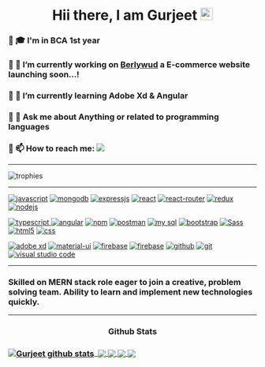 

<!--
**gurjeetsinghvirdee/gurjeetsinghvirdee** is a ✨ _special_ ✨ repository because its `README.md` (this file) appears on your GitHub profile.

Here are some ideas to get you started:

- 🔭 I’m currently working on ...
- 🌱 I’m currently learning ...
- 👯 I’m looking to collaborate on ...
- 🤔 I’m looking for help with ...
- 💬 Ask me about ...
- 📫 How to reach me: ...
- 😄 Pronouns: ...
- ⚡ Fun fact: ...
-->

  

  <h1 align="center">Hii there, I am Gurjeet <img src="https://raw.githubusercontent.com/MartinHeinz/MartinHeinz/master/wave.gif" width="25px"></h1>
  <h3>🔹 🎓 I'm in BCA 1st year</h3>
  <h3>🔹 🔭 I’m currently working on <a href="https://github.com/gurjeetsinghvirdee/Berlywud" target="_blank">Berlywud</a> a E-commerce website launching soon...!</h3>
  <h3>🔹 🌱 I’m currently learning <strong>Adobe Xd & Angular</strong></h3>
  <h3>🔹 💬 Ask me about <strong>Anything or related to programming languages </strong></h3>
  <h3>🔹 📫 How to reach me: <a href="https://www.linkedin.com/in/gurjeet-singh-virdee-25a476199/" target="_blank"><img src="https://img.shields.io/badge/Linkedin-1976D2?style=for-the-badge&logo=linkedin&logoColor=white"></a></h3>
  
  <hr>
  
  <img src="https://github-profile-trophy.vercel.app/?username=gurjeetsinghvirdee&theme=radical" alt="trophies">
  
  <hr>
  
  <p align="left">

<a href="https://www.w3schools.com/js/" target="_blank"><img src="https://img.shields.io/badge/JavaScript-F7DF1E?style=for-the-badge&logo=javascript&logoColor=black" alt="javascript"/></a>
<a href="https://www.mongodb.com/" target="_blank"> <img src="https://img.shields.io/badge/MongoDB-4EA94B?style=for-the-badge&logo=mongodb&logoColor=white" alt="mongodb"/></a>
<a href="https://www.expressjs.com" target="_blank"> <img src="https://img.shields.io/badge/Express.js-000000?style=for-the-badge&logo=express&logoColor=white" alt="expressjs"/></a>
<a href="https://reactjs.org/" target="_blank"> <img src="https://img.shields.io/badge/React-20232A?style=for-the-badge&logo=react&logoColor=61DAFB" alt="react"/></a>
<a href="https://reactrouter.com/" target="_blank"> <img src="https://img.shields.io/badge/React_Router-CA4245?style=for-the-badge&logo=react-router&logoColor=white" alt="react-router"/></a>
<a href="https://redux.js.org" target="_blank"> <img src="https://img.shields.io/badge/Redux-593D88?style=for-the-badge&logo=redux&logoColor=white" alt="redux"/></a>
<a href="https://nodejs.org" target="_blank"> <img src="https://img.shields.io/badge/Node.js-43853D?style=for-the-badge&logo=node-dot-js&logoColor=white" alt="nodejs"/></a>

 <a href="https://www.typescriptlang.org/" target="_blank"> <img src="https://img.shields.io/badge/Typescript-3178c6?style=for-the-badge&logo=typescript&logoColor=ffffff" alt="typescript"/> </a>
<a href="https://angular.io/" target="_blank"> <img src="https://img.shields.io/badge/Angular-DD0031?style=for-the-badge&logo=angular&logoColor=white" alt="angular"/></a>
<a href="https://npmjs.com/" target="_blank"> <img src="https://img.shields.io/badge/npm-CB3837?style=for-the-badge&logo=npm&logoColor=white" alt="npm"/></a>
<a href="https://postman.com" target="_blank"> <img src="https://img.shields.io/badge/postman-E95723?style=for-the-badge&logo=postman&logoColor=white" alt="postman"/></a>
<a href="https://www.mysql.com/" target="_blank"> <img src="https://img.shields.io/badge/MySQL-4479A1?style=for-the-badge&logo=mysql&logoColor=white" alt="my sql"/></a>
<a href="https://getbootstrap.com/" target="_blank"> <img src="https://img.shields.io/badge/Bootstrap-563D7C?style=for-the-badge&logo=bootstrap&logoColor=white" alt="bootstrap"/></a>
<a href="https://sass-lang.com/" target="_blank"> <img src="https://img.shields.io/badge/Sass-cf649a?style=for-the-badge&logo=sass&logoColor=white" alt="Sass"></a>
<a href="https://www.w3.org/html/" target="_blank"> <img src="https://img.shields.io/badge/HTML5-E34F26?style=for-the-badge&logo=html5&logoColor=white" alt="html5"/></a>
<a href="https://www.w3schools.com/css/" target="_blank"> <img src="https://img.shields.io/badge/CSS3-1572B6?style=for-the-badge&logo=css3&logoColor=white" alt="css"/></a>
  
<a href="https://www.adobe.com/in/products/xd.html" target="_blank"> <img src="https://img.shields.io/badge/Adobe%20XD-470137?style=for-the-badge&logo=Adobe%20XD&logoColor=#FF61F6" alt="adobe xd"/></a>
<a href="https://material-ui.org/" target="_blank"> <img src="https://img.shields.io/badge/Material--UI-0081CB?style=for-the-badge&logo=material-ui&logoColor=white" alt="material-ui"/></a>
<a href="https://www.heroku.com/" target="_blank"> <img src="https://img.shields.io/badge/Heroku-430098?style=for-the-badge&logo=heroku&logoColor=white" alt="firebase"/></a>
<a href="https://firebase.google.com/" target="_blank"> <img src="https://img.shields.io/badge/firebase-ffca28?style=for-the-badge&logo=firebase&logoColor=black" alt="firebase"/></a>
<a href="https://github.com/" target="_blank"> <img src="https://img.shields.io/badge/Github-000000?style=for-the-badge&logo=github&logoColor=white" alt="github"/></a>
<a href="https://git-scm.com/" target="_blank"> <img src="https://img.shields.io/badge/Git-F05032?style=for-the-badge&logo=github&logoColor=white" alt="git"/></a>
<a href="https://code.visualstudio.com" target="_blank"> <img src="https://img.shields.io/badge/Visual_Studio_Code-0078D4?style=for-the-badge&logo=visual%20studio%20code&logoColor=white" alt="visual studio code"/></a>
</p>
                           
  <hr>
  
  <p align="center">
    <h3>Skilled on MERN stack role eager to join a creative, problem solving team. Ability to learn and implement new technologies quickly.</h3></p>
   
  <hr>
  
  <h3 align="center">Github Stats<h3>
  
  <a href="https://github-readme-stats.vercel.app/api?username=gurjeetsinghvirdee&show_icons=true&include_all_commits=true&theme=chartreuse-dark">
    <img align="center" src="https://github-readme-stats.vercel.app/api?username=gurjeetsinghvirdee&show_icons=true&include_all_commits=true&theme=chartreuse-dark"            alt="Gurjeet github stats" />
  </a>
 
  <a href="http://github-readme-streak-stats.herokuapp.com/?user=gurjeetsinghvirdee&theme=chartreuse-dark&fire=00adfe&sideNums=00adfe&currStreakLabel=7ffe00">
    <img align="center" src="http://github-readme-streak-stats.herokuapp.com/?user=gurjeetsinghvirdee&theme=chartreuse-    dark&fire=00adfe&sideNums=00adfe&currStreakLabel=7ffe00" alt=""/>
  </a>
 
  <a href="https://github-readme-stats.vercel.app/api/top-langs/?username=gurjeetsinghvirdee&layout=compact&theme=chartreuse-dark">
    <img align="center" src="https://github-readme-stats.vercel.app/api/top-langs/?username=gurjeetsinghvirdee&layout=compact&theme=chartreuse-dark" />
  </a>

  <a href="https://github.com/gurjeetsinghvirdee/Berlywud">
    <img align="center" src="https://github-readme-stats.vercel.app/api/pin/?username=gurjeetsinghvirdee&repo=Berlywud&theme=chartreuse-dark" />
  </a>
  
  <a href="https://github.com/gurjeetsinghvirdee/Google-Clone">
    <img align="center" src="https://github-readme-stats.vercel.app/api/pin/?username=gurjeetsinghvirdee&repo=Google-Clone&theme=chartreuse-dark" />
  </a>
  
  <a href="https://github.com/gurjeetsinghvirdee/Exercise-tracker">
     <img align="center" src="https://github-readme-stats.vercel.app/api/pin/?username=gurjeetsinghvirdee&repo=Exercise-tracker&theme=chartreuse-dark" />
  </a>
